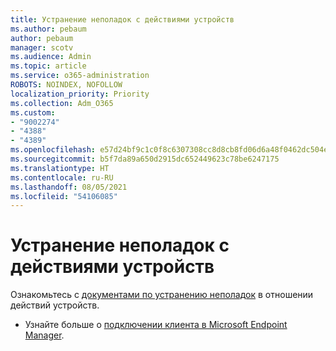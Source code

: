 ```yaml
---
title: Устранение неполадок с действиями устройств
ms.author: pebaum
author: pebaum
manager: scotv
ms.audience: Admin
ms.topic: article
ms.service: o365-administration
ROBOTS: NOINDEX, NOFOLLOW
localization_priority: Priority
ms.collection: Adm_O365
ms.custom:
- "9002274"
- "4388"
- "4389"
ms.openlocfilehash: e57d24bf9c1c0f8c6307308cc8d8cb8fd06d6a48f0462dc504e0f54eb2844718
ms.sourcegitcommit: b5f7da89a650d2915dc652449623c78be6247175
ms.translationtype: HT
ms.contentlocale: ru-RU
ms.lasthandoff: 08/05/2021
ms.locfileid: "54106085"
---
```

# <a name="troubleshoot-device-actions"></a>Устранение неполадок с действиями устройств

Ознакомьтесь с [документами по устранению неполадок](https://docs.microsoft.com/configmgr/tenant-attach/technical-reference) в отношении действий устройств.

- Узнайте больше о [подключении клиента в Microsoft Endpoint Manager](https://docs.microsoft.com/configmgr/tenant-attach/).
